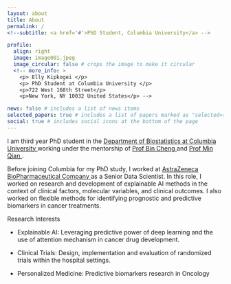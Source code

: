 ```yaml
---
layout: about
title: About
permalink: /
<!--subtitle: <a href='#'>PhD Student, Columbia University</a> -->

profile:
  align: right
  image: image001.jpeg
  image_circular: false # crops the image to make it circular
  <!-- more_info: >
    <p> Elly Kipkogei </p>
    <p> PhD Student at Columbia University </p>
    <p>722 West 168th Street</p>
    <p>New York, NY 10032 United States</p> -->

news: false # includes a list of news items
selected_papers: true # includes a list of papers marked as "selected={true}"
social: true # includes social icons at the bottom of the page
---
```


I am third year PhD student in the <a  href = 'https://www.publichealth.columbia.edu/academics/departments/biostatistics'> Department of Biostatistics at Columbia University  </a> working under the mentorship of <a href = 'https://www.columbia.edu/~bc2159/index.html' > Prof Bin Cheng </a> and  <a href = 'https://www.columbia.edu/~mq2158/' > Prof Min Qian </a>. 

Before joining Columbia for my PhD study, I worked at <a href='https://www.astrazeneca.com/'> AstraZeneca BioPharmaceutical Company </a> as a Senior Data Scientist. In this role, I worked on research and development of explainable AI methods in the context of clinical factors, molecular variables, and clinical outcomes. I also worked on flexible methods for identifying prognostic and predictive biomarkers in cancer treatments. 


<head>Research Interests</head>

- Explainable AI: Leveraging predictive power of deep learning and the use of attention mechanism in cancer drug development.
  
- Clinical Trials: Design, implementation and evaluation of randomized trials within the hospital settings.
  
- Personalized Medicine: Predictive biomarkers research in Oncology

